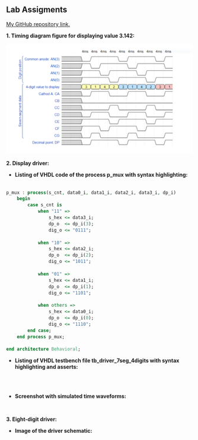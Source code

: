 ## Lab Assigments

[My GitHub repository link.](https://github.com/UgurErdemYURT/Digital-electronics-1/tree/main/Labs)

  **1. Timing diagram figure for displaying value 3.142:**

![figure1](https://github.com/UgurErdemYURT/Digital-electronics-1/blob/main/Labs/06-display_driver/Pictures/figure1.PNG)


  **2. Display driver:**

  - **Listing of VHDL code of the process p_mux with syntax highlighting:**

```VHDL

p_mux : process(s_cnt, data0_i, data1_i, data2_i, data3_i, dp_i)
    begin
        case s_cnt is
            when "11" =>
                s_hex <= data3_i;
                dp_o  <= dp_i(3);
                dig_o <= "0111";

            when "10" =>
                s_hex <= data2_i;
                dp_o  <= dp_i(2);
                dig_o <= "1011";

            when "01" =>
                s_hex <= data1_i;
                dp_o  <= dp_i(1);
                dig_o <= "1101";

            when others =>
                s_hex <= data0_i;
                dp_o  <= dp_i(0);
                dig_o <= "1110";
        end case;
    end process p_mux;

end architecture Behavioral;

```


  - **Listing of VHDL testbench file tb_driver_7seg_4digits with syntax highlighting and asserts:**

```VHDL

 

```

  - **Screenshot with simulated time waveforms:**
  
![]()
  
  **3. Eight-digit driver:**
  
  
  - **Image of the driver schematic:**

![]()


